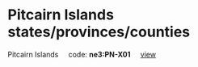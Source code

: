 # Pitcairn Islands states/provinces/counties
Pitcairn Islands&nbsp;&nbsp;&nbsp;&nbsp;&nbsp;code: **ne3:PN-X01**&nbsp;&nbsp;&nbsp;&nbsp;&nbsp;[view](../../export/geojson/medium/ne3/pn/x01.geojson)&nbsp;&nbsp;&nbsp;&nbsp;&nbsp;

